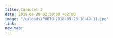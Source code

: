 ```yaml
---
title: Carousel 2
date: 2019-08-29 02:59:00 +02:00
image: "/uploads/PHOTO-2018-09-23-10-49-11.jpg"
link: 
new_tab: 
---
```


